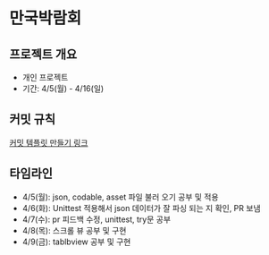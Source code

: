 # 만국박람회
## 프로젝트 개요
- 개인 프로젝트
- 기간: 4/5(월) - 4/16(일)

## 커밋 규칙
[커밋 템플릿 만들기 링크](https://junwoo45.github.io/2020-02-06-commit_template/)

## 타임라인
- 4/5(월): json, codable, asset 파일 불러 오기 공부 및 적용
- 4/6(화): Unittest 적용해서 json 데이터가 잘 파싱 되는 지 확인, PR 보냄
- 4/7(수): pr 피드백 수정, unittest, try문 공부
- 4/8(목): 스크롤 뷰 공부 및 구현
- 4/9(금): tablbview 공부 및 구현
